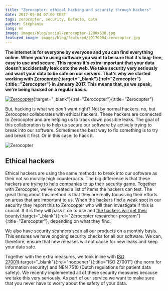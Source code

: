 ```yaml
---
title: "Zerocopter: ethical hacking and security through hackers"
date: 2017-09-04 07:00 CEST
tags: zerocopter, security, Defacto, data
author: Stéphanie
lang: en
image: images/blog/social/zerocopter-1200x630.jpg
featured_image: images/blog/featured/20170904-zerocopter.jpg
---
```

**The internet is for everyone by everyone and you can find everything online.​ When you're using software you want to be sure that it's bug-free, easy to use and secure. This means it's extra important that your data doesn't accidentally leak onto the web. We take security very seriously and want your data to be safe on our servers. That's why we started working with [Zerocopter](https://zerocopter.com/){:target="_blank"}{:rel="Zerocopter"}{:title="Zerocopter"} in January 2017. This means that, as we speak, we're being hacked on a regular basis.**

[![Zerocopter](/images/blog/zerocopter-logo.jpg)](https://zerocopter.com/){:target="_blank"}{:rel="Zerocopter"}{:title="Zerocopter"}

But, hacking is what we *don't* want right? Not by normal hackers, no, but Zerocopter collaborates with ethical hackers. These hackers are connected to Zerocopter and are helping us to track down possible leaks. The goal of this collaboration is to help us secure our software by actively trying to break into our software. Sometimes the best way to fix something is to try and break it first. Or in this case: to hack it.

![Zerocopter](/images/blog/zerocopter.jpg)

## Ethical hackers

Ethical hackers are using the same methods to break into our software as their not so morally high counterparts. The big difference is that these hackers are trying to help companies to up their security game. Together with Zerocopter, we've created a list of items the hackers can test. The great thing about this method is that they are really focussing their efforts on areas that are important to us. When the hackers find a weak spot in our security they report this to Zerocopter who will then investigate if this is crucial. If it is they will pass it on to use and [the hackers will get their bounty](https://zerocopter.com/product/researcher-program){:target="_blank"}{:rel="Zerocopter researcher-program"}{:title="Zerocopter"}, depending on what they find.

We also have security scanners scan all our products on a monthly basis. This ensures we have ongoing security checks for all our software. We can, therefore, ensure that new releases will not cause for new leaks and keep your data safe.

Together with the extra measures, we took inline with [ISO 27001](https://www.iso.org/isoiec-27001-information-security.html){:target="_blank"}{:rel="noopener"}{:title="ISO 27001"} (the norm for information security) and NEN 7510 (Dutch regulations for patient data safety). We recently implemented all of these security measures because we take this very seriously. As part of our service we want to make sure that you never have to worry about the safety of your data.
